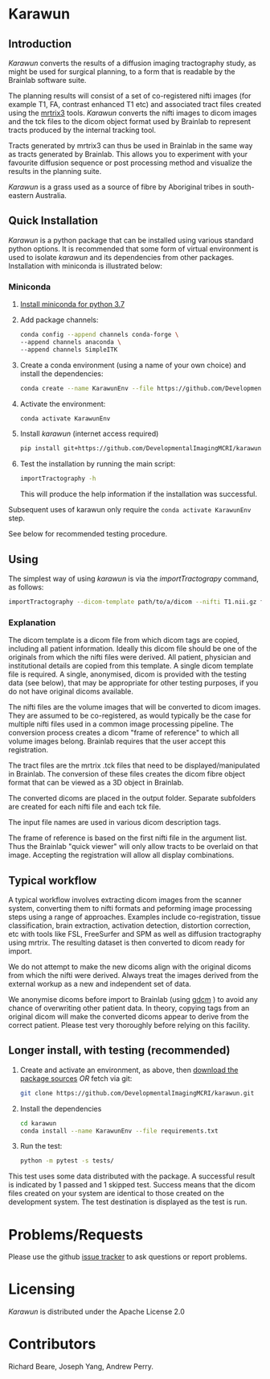 # Karawun

## Introduction

_Karawun_ converts the results of a diffusion imaging tractography study,
as might be used for surgical planning, to a form that is readable by
the Brainlab software suite.

The planning results will consist of a set of co-registered nifti images
(for example T1, FA, contrast enhanced T1 etc) and associated tract files
created using the [mrtrix3](https://www.mrtrix.org/) tools. _Karawun_ converts
the nifti images to dicom images and the tck files to the dicom object format
used by Brainlab to represent tracts produced by the internal tracking tool.

Tracts generated by mrtrix3 can thus be used in Brainlab in the same
way as tracts generated by Brainlab. This allows you to experiment
with your favourite diffusion sequence or post processing method and
visualize the results in the planning suite.

_Karawun_ is a grass used as a source of fibre by Aboriginal
tribes in south-eastern Australia.

## Quick Installation

_Karawun_ is a python package that can be installed using various
standard python options. It is recommended that some form of virtual environment
is used to isolate _karawun_ and its dependencies from other packages. Installation
with miniconda is illustrated below:

### Miniconda

1. [Install miniconda for python 3.7](https://docs.conda.io/en/latest/miniconda.html)

1. Add package channels:
    ```bash
    conda config --append channels conda-forge \
    --append channels anaconda \
    --append channels SimpleITK
    ```
1. Create a conda environment (using a name of your own choice) and install the dependencies:
    ```bash
    conda create --name KarawunEnv --file https://github.com/DevelopmentalImagingMCRI/karawun/raw/master/requirements.txt
    ```
1. Activate the environment:
    ```bash
    conda activate KarawunEnv
    ```
1. Install _karawun_ (internet access required)
    ```bash
    pip install git+https://github.com/DevelopmentalImagingMCRI/karawun.git@master
    ```
1. Test the installation by running the main script:
    ```bash
    importTractography -h
    ```
    This will produce the help information if the installation was successful.

Subsequent uses of karawun only require the `conda activate KarawunEnv` step.

See below for recommended testing procedure.

## Using
The simplest way of using _karawun_ is via the _importTractograpy_ command, as follows:

```bash
importTractography --dicom-template path/to/a/dicom --nifti T1.nii.gz fa.nii.gz --tract-files left_cst.tck right_cst.tck -o path/to/output/folder
```

### Explanation

The dicom template is a dicom file from which dicom tags are copied,
including all patient information. Ideally this dicom file should be
one of the originals from which the nifti files were derived. All
patient, physician and institutional details are copied from this
template. A single dicom template file is required. A single,
anonymised, dicom is provided with the testing data (see below), that
may be appropriate for other testing purposes, if you do not have
original dicoms available.

The nifti files are the volume images that will be converted to dicom
images. They are assumed to be co-registered, as would typically be
the case for multiple nifti files used in a common image processing
pipeline. The conversion process creates a dicom "frame of reference" to
which all volume images belong. Brainlab requires that the user accept
this registration.

The tract files are the mrtrix .tck files that need to be
displayed/manipulated in Brainlab. The conversion of these files
creates the dicom fibre object format that can be viewed as a 3D
object in Brainlab.

The converted dicoms are placed in the output folder. Separate
subfolders are created for each nifti file and each tck file.

The input file names are used in various dicom description tags.

The frame of reference is based on the first nifti file in the
argument list. Thus the Brainlab "quick viewer" will only allow tracts
to be overlaid on that image. Accepting the registration will allow all
display combinations.

## Typical workflow

A typical workflow involves extracting dicom images from the scanner
system, converting them to nifti formats and peforming image
processing steps using a range of approaches. Examples include
co-registration, tissue classification, brain extraction, activation
detection, distortion correction, etc with tools like FSL, FreeSurfer and
SPM as well as diffusion tractography using mrtrix. The resulting dataset is then
converted to dicom ready for import.

We do not attempt to make the new dicoms align with the original
dicoms from which the nifti were derived. Always treat the images
derived from the external workup as a new and independent set of data.

We anonymise dicoms before import to Brainlab (using
[gdcm](https://sourceforge.net/p/gdcm/gdcm/) ) to avoid any chance of
overwriting other patient data. In theory, copying tags from an
original dicom will make the converted dicoms appear to derive from
the correct patient. Please test very thoroughly before relying on
this facility.

## Longer install, with testing (recommended)

1. Create and activate an environment, as above, then [download the package sources](https://github.com/DevelopmentalImagingMCRI/karawun/archive/master.zip) *OR* fetch via git:
    ```bash
    git clone https://github.com/DevelopmentalImagingMCRI/karawun.git
    ```
1. Install the dependencies
    ```bash
    cd karawun
    conda install --name KarawunEnv --file requirements.txt
    ```

1. Run the test:
    ```bash
    python -m pytest -s tests/
    ```

This test uses some data distributed with the package. A successful
result is indicated by 1 passed and 1 skipped test. Success means that
the dicom files created on your system are identical to those created
on the development system. The test destination is displayed as the
test is run.

# Problems/Requests

Please use the github [issue tracker](https://github.com/DevelopmentalImagingMCRI/karawun/issues) to ask questions or report problems.

# Licensing

_Karawun_ is distributed under the Apache License 2.0


# Contributors

Richard Beare, Joseph Yang, Andrew Perry.